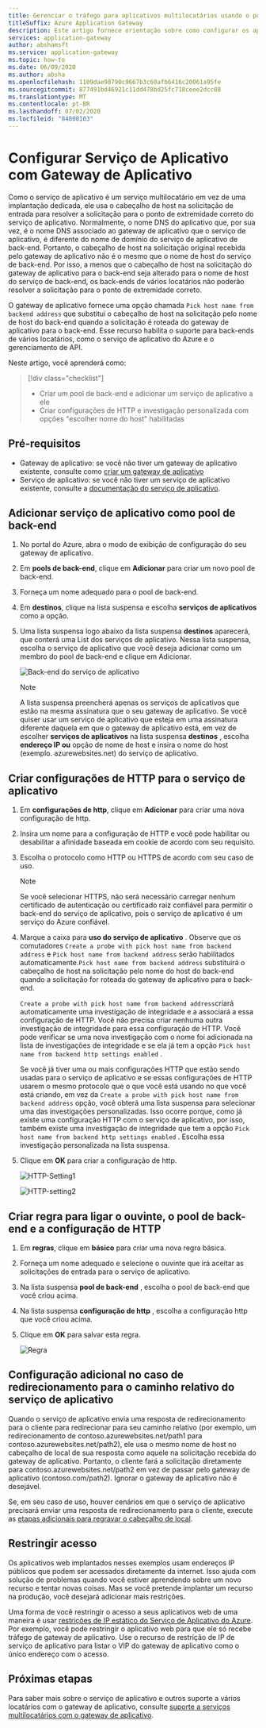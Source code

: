 ```yaml
---
title: Gerenciar o tráfego para aplicativos multilocatários usando o portal
titleSuffix: Azure Application Gateway
description: Este artigo fornece orientação sobre como configurar os aplicativos Web do serviço Azure App como membros no pool de back-end em um gateway de aplicativo novo ou existente.
services: application-gateway
author: abshamsft
ms.service: application-gateway
ms.topic: how-to
ms.date: 06/09/2020
ms.author: absha
ms.openlocfilehash: 1109dae90790c9667b3c60afb6416c20061a95fe
ms.sourcegitcommit: 877491bd46921c11dd478bd25fc718ceee2dcc08
ms.translationtype: MT
ms.contentlocale: pt-BR
ms.lasthandoff: 07/02/2020
ms.locfileid: "84808103"
---
```

# <a name="configure-app-service-with-application-gateway"></a>Configurar Serviço de Aplicativo com Gateway de Aplicativo

Como o serviço de aplicativo é um serviço multilocatário em vez de uma implantação dedicada, ele usa o cabeçalho de host na solicitação de entrada para resolver a solicitação para o ponto de extremidade correto do serviço de aplicativo. Normalmente, o nome DNS do aplicativo que, por sua vez, é o nome DNS associado ao gateway de aplicativo que o serviço de aplicativo, é diferente do nome de domínio do serviço de aplicativo de back-end. Portanto, o cabeçalho de host na solicitação original recebida pelo gateway de aplicativo não é o mesmo que o nome de host do serviço de back-end. Por isso, a menos que o cabeçalho de host na solicitação do gateway de aplicativo para o back-end seja alterado para o nome de host do serviço de back-end, os back-ends de vários locatários não poderão resolver a solicitação para o ponto de extremidade correto.

O gateway de aplicativo fornece uma opção chamada `Pick host name from backend address` que substitui o cabeçalho de host na solicitação pelo nome de host do back-end quando a solicitação é roteada do gateway de aplicativo para o back-end. Esse recurso habilita o suporte para back-ends de vários locatários, como o serviço de aplicativo do Azure e o gerenciamento de API. 

Neste artigo, você aprenderá como:

> [!div class="checklist"]
>
> - Criar um pool de back-end e adicionar um serviço de aplicativo a ele
> - Criar configurações de HTTP e investigação personalizada com opções "escolher nome do host" habilitadas

## <a name="prerequisites"></a>Pré-requisitos

- Gateway de aplicativo: se você não tiver um gateway de aplicativo existente, consulte como [criar um gateway de aplicativo](https://docs.microsoft.com/azure/application-gateway/quick-create-portal)
- Serviço de aplicativo: se você não tiver um serviço de aplicativo existente, consulte a [documentação do serviço de aplicativo](https://docs.microsoft.com/azure/app-service/).

## <a name="add-app-service-as-backend-pool"></a>Adicionar serviço de aplicativo como pool de back-end

1. No portal do Azure, abra o modo de exibição de configuração do seu gateway de aplicativo.

2. Em **pools de back-end**, clique em **Adicionar** para criar um novo pool de back-end.

3. Forneça um nome adequado para o pool de back-end. 

4. Em **destinos**, clique na lista suspensa e escolha **serviços de aplicativos** como a opção.

5. Uma lista suspensa logo abaixo da lista suspensa **destinos** aparecerá, que conterá uma List dos serviços de aplicativo. Nessa lista suspensa, escolha o serviço de aplicativo que você deseja adicionar como um membro do pool de back-end e clique em Adicionar.

   ![Back-end do serviço de aplicativo](./media/configure-web-app-portal/backendpool.png)
   
   > [!NOTE]
   > A lista suspensa preencherá apenas os serviços de aplicativos que estão na mesma assinatura que o seu gateway de aplicativo. Se você quiser usar um serviço de aplicativo que esteja em uma assinatura diferente daquela em que o gateway de aplicativo está, em vez de escolher **serviços de aplicativos** na lista suspensa **destinos** , escolha **endereço IP ou** opção de nome de host e insira o nome do host (exemplo. azurewebsites.net) do serviço de aplicativo.

## <a name="create-http-settings-for-app-service"></a>Criar configurações de HTTP para o serviço de aplicativo

1. Em **configurações de http**, clique em **Adicionar** para criar uma nova configuração de http.

2. Insira um nome para a configuração de HTTP e você pode habilitar ou desabilitar a afinidade baseada em cookie de acordo com seu requisito.

3. Escolha o protocolo como HTTP ou HTTPS de acordo com seu caso de uso. 

   > [!NOTE]
   > Se você selecionar HTTPS, não será necessário carregar nenhum certificado de autenticação ou certificado raiz confiável para permitir o back-end do serviço de aplicativo, pois o serviço de aplicativo é um serviço do Azure confiável.

4. Marque a caixa para **uso do serviço de aplicativo** . Observe que os comutadores `Create a probe with pick host name from backend address` e `Pick host name from backend address` serão habilitados automaticamente.`Pick host name from backend address` substituirá o cabeçalho de host na solicitação pelo nome do host do back-end quando a solicitação for roteada do gateway de aplicativo para o back-end.  

   `Create a probe with pick host name from backend address`criará automaticamente uma investigação de integridade e a associará a essa configuração de HTTP. Você não precisa criar nenhuma outra investigação de integridade para essa configuração de HTTP. Você pode verificar se uma nova investigação com o nome foi <HTTP Setting name> <Unique GUID> adicionada na lista de investigações de integridade e se ela já tem a opção `Pick host name from backend http settings enabled` .

   Se você já tiver uma ou mais configurações HTTP que estão sendo usadas para o serviço de aplicativo e se essas configurações de HTTP usarem o mesmo protocolo que o que você está usando no que você está criando, em vez da `Create a probe with pick host name from backend address` opção, você obterá uma lista suspensa para selecionar uma das investigações personalizadas. Isso ocorre porque, como já existe uma configuração HTTP com o serviço de aplicativo, por isso, também existe uma investigação de integridade que tem a opção `Pick host name from backend http settings enabled` . Escolha essa investigação personalizada na lista suspensa.

5. Clique em **OK** para criar a configuração de http.

   ![HTTP-Setting1](./media/configure-web-app-portal/http-setting1.png)

   ![HTTP-setting2](./media/configure-web-app-portal/http-setting2.png)



## <a name="create-rule-to-tie-the-listener-backend-pool-and-http-setting"></a>Criar regra para ligar o ouvinte, o pool de back-end e a configuração de HTTP

1. Em **regras**, clique em **básico** para criar uma nova regra básica.

2. Forneça um nome adequado e selecione o ouvinte que irá aceitar as solicitações de entrada para o serviço de aplicativo.

3. Na lista suspensa **pool de back-end** , escolha o pool de back-end que você criou acima.

4. Na lista suspensa **configuração de http** , escolha a configuração http que você criou acima.

5. Clique em **OK** para salvar esta regra.

   ![Regra](./media/configure-web-app-portal/rule.png)

## <a name="additional-configuration-in-case-of-redirection-to-app-services-relative-path"></a>Configuração adicional no caso de redirecionamento para o caminho relativo do serviço de aplicativo

Quando o serviço de aplicativo envia uma resposta de redirecionamento para o cliente para redirecionar para seu caminho relativo (por exemplo, um redirecionamento de contoso.azurewebsites.net/path1 para contoso.azurewebsites.net/path2), ele usa o mesmo nome de host no cabeçalho de local de sua resposta como aquele na solicitação recebida do gateway de aplicativo. Portanto, o cliente fará a solicitação diretamente para contoso.azurewebsites.net/path2 em vez de passar pelo gateway de aplicativo (contoso.com/path2). Ignorar o gateway de aplicativo não é desejável.

Se, em seu caso de uso, houver cenários em que o serviço de aplicativo precisará enviar uma resposta de redirecionamento para o cliente, execute as [etapas adicionais para regravar o cabeçalho de local](https://docs.microsoft.com/azure/application-gateway/troubleshoot-app-service-redirection-app-service-url#sample-configuration).

## <a name="restrict-access"></a>Restringir acesso

Os aplicativos web implantados nesses exemplos usam endereços IP públicos que podem ser acessados diretamente da internet. Isso ajuda com solução de problemas quando você estiver aprendendo sobre um novo recurso e tentar novas coisas. Mas se você pretende implantar um recurso na produção, você desejará adicionar mais restrições.

Uma forma de você restringir o acesso a seus aplicativos web de uma maneira é usar [restrições de IP estático do Serviço de Aplicativo do Azure](../app-service/app-service-ip-restrictions.md). Por exemplo, você pode restringir o aplicativo web para que ele só recebe tráfego de gateway de aplicativo. Use o recurso de restrição de IP de serviço de aplicativo para listar o VIP do gateway de aplicativo como o único endereço com o acesso.

## <a name="next-steps"></a>Próximas etapas

Para saber mais sobre o serviço de aplicativo e outros suporte a vários locatários com o gateway de aplicativo, consulte [suporte a serviços multilocatários com o gateway de aplicativo](https://docs.microsoft.com/azure/application-gateway/application-gateway-web-app-overview).
